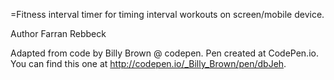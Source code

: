 =Fitness interval timer for timing interval workouts on screen/mobile device.

Author Farran Rebbeck

Adapted from code by Billy Brown @ codepen.
Pen created at CodePen.io. You can find this one at http://codepen.io/_Billy_Brown/pen/dbJeh.
